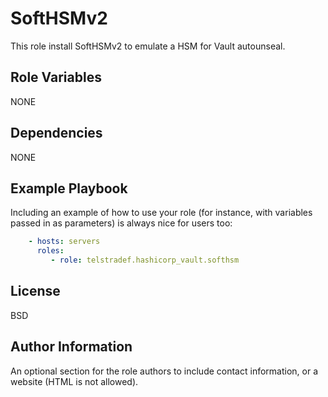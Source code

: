 SoftHSMv2
=========

This role install SoftHSMv2 to emulate a HSM for Vault autounseal.

Role Variables
--------------

NONE

Dependencies
------------

NONE

Example Playbook
----------------

Including an example of how to use your role (for instance, with variables passed in as parameters) is always nice for users too:

```yaml
    - hosts: servers
      roles:
         - role: telstradef.hashicorp_vault.softhsm
```

License
-------

BSD

Author Information
------------------

An optional section for the role authors to include contact information, or a website (HTML is not allowed).
